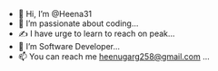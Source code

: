 - 👋 Hi, I’m @Heena31
- 👀 I’m passionate about coding...
- ✍️ I have urge to learn to reach on peak...
- 🌱 I’m Software Developer...
- 📫 You can reach me  heenugarg258@gmail.com ...

<!---
Heena31/Heena31 is a ✨ special ✨ repository because its `README.md` (this file) appears on your GitHub profile.
You can click the Preview link to take a look at your changes.
--->

